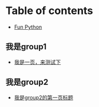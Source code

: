 # Table of contents

* [Fun Python](README.md)

## 我是group1 <a id="woshigroup"></a>

* [我是一页，来测试下](woshigroup/ru-men-shi-li.md)

## 我是group2 <a id="wo-shi-group"></a>

* [我是group2的第一页标题](wo-shi-group/wo-shi-group2-de-di-yi-ye-biao-ti.md)

